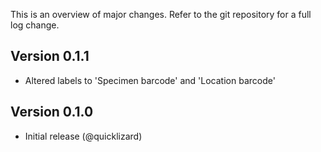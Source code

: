 This is an overview of major changes. Refer to the git repository for a full log change.

Version 0.1.1
-------------
- Altered labels to 'Specimen barcode' and 'Location barcode'

Version 0.1.0
-----------
- Initial release (@quicklizard)
